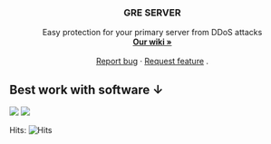 <h3 align="center">GRE SERVER</h3>

<p align="center">
  Easy protection for your primary server from DDoS attacks
  <br>
  <a href="https://github.com/Rezanans-wow/gre-server/wiki/How-setup-GRE-tunnel"><strong>Our wiki »</strong></a>
  <br>
  <br>
  <a href="https://github.com/Rezanans-wow/gre-server/issues/new">Report bug</a>
  ·
  <a href="https://github.com/Rezanans-wow/gre-server/issues/new">Request feature</a>
  .
</p>

## Best work with software ↓
[![](https://i.imgur.com/dlby7pI.png)](https://github.com/Rezanans-wow/BZ-antiddos)  [![](https://media.discordapp.net/attachments/805374579391594557/888708336340582420/unknown.png?width=128&height=172)](https://github.com/Rezanans-wow/BZ-antiddos)

Hits: ![Hits](https://hitcounter.pythonanywhere.com/count/tag.svg?url=https://github.com/Rezanans-wow/gre-server/)
